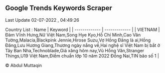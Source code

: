 

## Google Trends Keywords Scraper 
 
Last Update 02-07-2022 , 04:49:26

Country List :
 Name  | Keyword |
| ------------- | ------------- |
| VIETNAM | Đàm Vĩnh Hưng,Nữ Việt Nam,Song Hye Kyo,Hồ Chí Minh,Cao Vân Tường,Malacia,Blackpink Jennie,Hirose Suzu,Vợ Hồng Đăng là ai,Hồng Đăng,Lưu Hương Giang,Thương ngày nắng về,Hai nghệ sĩ Việt Nam bị bắt ở Tây Ban Nha,Technoblade,Giá xăng hôm nay,Vũ Hồng Văn,Stranger Things,U19 Việt Nam,Điểm chuẩn lớp 10 năm 2022 Đồng Nai,TIN bão số 1 |



© Abdul Muttaqin 
